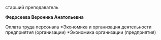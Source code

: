 старший преподаватель



**Федосеева Вероника Анатольевна**

Оплата труда персонала
	*Экономика и организация деятельности предприятия (организации)
	*Экономика организации (предприятия)